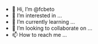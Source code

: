 - 👋 Hi, I’m @fcbeto
- 👀 I’m interested in ...
- 🌱 I’m currently learning ...
- 💞️ I’m looking to collaborate on ...
- 📫 How to reach me ...

<!---
fcbeto/fcbeto is a ✨ special ✨ repository because its `README.md` (this file) appears on your GitHub profile.
You can click the Preview link to take a look at your changes.
--->
